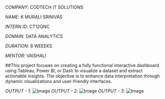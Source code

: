 *COMPANY*: CODTECH IT SOLUTIONS

*NAME*: K MURALI SRINIVAS

*INTERN ID*: CT12QNC

*DOMAIN*: DATA ANALYTICS

*DURATION*: 8 WEEEKS

*MENTOR*: VAISHALI 

##This project focuses on creating a fully functional interactive dashboard using Tableau, Power BI, or Dash to visualize a dataset and extract actionable insights. The objective is to enhance data interpretation through dynamic visualizations and user-friendly interfaces.

*OUTPUT - 1*: ![Image](https://github.com/user-attachments/assets/dee0eced-e167-4504-af2a-a07e223e1e7a)
*OUTPUT - 2*: ![Image](https://github.com/user-attachments/assets/d33d21ec-fea0-48ee-b874-3d805bfcdf85)
*OUTPUT - 3*: ![Image](https://github.com/user-attachments/assets/707310a1-13c8-4744-83f4-790f9184d669)
